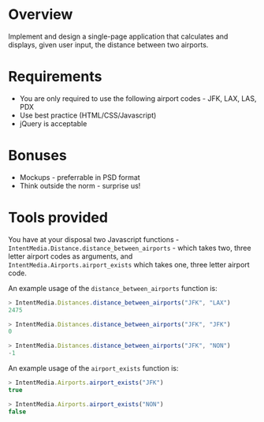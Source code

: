 # Overview

Implement and design a single-page application that calculates and displays, given user input, the distance between two airports.

# Requirements

- You are only required to use the following airport codes - JFK, LAX, LAS, PDX
- Use best practice (HTML/CSS/Javascript)
- jQuery is acceptable

# Bonuses

- Mockups - preferrable in PSD format
- Think outside the norm - surprise us!

# Tools provided

You have at your disposal two Javascript functions - `IntentMedia.Distance.distance_between_airports` - which takes two, three letter airport codes as arguments, and `IntentMedia.Airports.airport_exists` which takes one, three letter airport code. 

An example usage of the `distance_between_airports` function is:

```javascript
> IntentMedia.Distances.distance_between_airports("JFK", "LAX")
2475

> IntentMedia.Distances.distance_between_airports("JFK", "JFK")
0

> IntentMedia.Distances.distance_between_airports("JFK", "NON")
-1
```

An example usage of the `airport_exists` function is:

```javascript
> IntentMedia.Airports.airport_exists("JFK")
true

> IntentMedia.Airports.airport_exists("NON")
false
```
